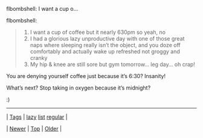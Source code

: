 <!--
title: flbombshell
date: 2020-06-28T15:27:00.032Z
tags: lazy, list, regular
-->


flbombshell: I want a cup o...

<p>flbombshell:</p>

<blockquote><ol><li>I want a cup of coffee but it nearly 630pm so yeah, no</li>
<li>I had a glorious lazy unproductive day with one of those great naps where sleeping really isn’t the object, and you doze off comfortably and actually wake up refreshed not groggy and cranky</li>
<li>My hip &amp; knee are still sore but gym tomorrow… leg day… oh crap!</li>
</ol></blockquote>

<p>You are denying yourself coffee just because it&rsquo;s 6:30? Insanity!</p><p>What&rsquo;s next? Stop taking in oxygen because it&rsquo;s midnight?</p><p>:)</p>

<!--BOTTOM-POST-NAVIGATION-->
---

| [Tags](tags.md) | [lazy](tag-lazy.md) [list](tag-list.md) [regular](tag-regular.md) |

| [Newer](100397469914.md) | [Top](index.md) | [Older](100456412819.md) |